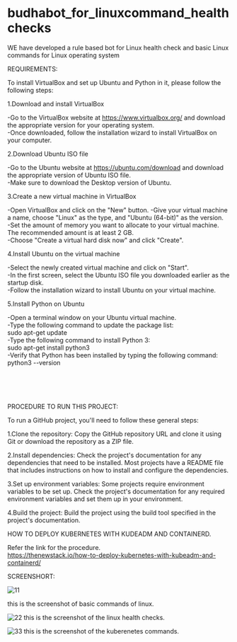 # budhabot_for_linuxcommand_healthchecks
WE have developed a rule based bot for Linux health check and basic Linux commands for Linux operating system<br>


REQUIREMENTS:

To install VirtualBox and set up Ubuntu and Python in it, please follow the following steps:

1.Download and install VirtualBox

-Go to the VirtualBox website at https://www.virtualbox.org/ and download the appropriate version for your operating system.<br>
-Once downloaded, follow the installation wizard to install VirtualBox on your computer.<br>

2.Download Ubuntu ISO file

-Go to the Ubuntu website at https://ubuntu.com/download and download the appropriate version of Ubuntu ISO file.<br>
-Make sure to download the Desktop version of Ubuntu.<br>

3.Create a new virtual machine in VirtualBox

-Open VirtualBox and click on the "New" button.
-Give your virtual machine a name, choose "Linux" as the type, and "Ubuntu (64-bit)" as the version.<br>
-Set the amount of memory you want to allocate to your virtual machine. The recommended amount is at least 2 GB.<br>
-Choose "Create a virtual hard disk now" and click "Create".<br>

4.Install Ubuntu on the virtual machine

-Select the newly created virtual machine and click on "Start".<br>
-In the first screen, select the Ubuntu ISO file you downloaded earlier as the startup disk.<br>
-Follow the installation wizard to install Ubuntu on your virtual machine.<br>

5.Install Python on Ubuntu

-Open a terminal window on your Ubuntu virtual machine.<br>
-Type the following command to update the package list:<br>
        sudo apt-get update<br>
-Type the following command to install Python 3:<br>
        sudo apt-get install python3<br>
-Verify that Python has been installed by typing the following command:<br>
        python3 --version<br>
        <br>
        <br>
        <br>
        <br>
       
        
PROCEDURE TO RUN THIS PROJECT:
 
To run a GitHub project, you'll need to follow these general steps:

1.Clone the repository: Copy the GitHub repository URL and clone it using Git or download the repository as a ZIP file.

2.Install dependencies: Check the project's documentation for any dependencies that need to be installed. Most projects have a README file that includes instructions on how to install and configure the dependencies.

3.Set up environment variables: Some projects require environment variables to be set up. Check the project's documentation for any required environment variables and set them up in your environment.

4.Build the project: Build the project using the build tool specified in the project's documentation.<br>








HOW TO DEPLOY KUBERNETES WITH KUDEADM AND CONTAINERD.

Refer the link for the procedure.<br>
https://thenewstack.io/how-to-deploy-kubernetes-with-kubeadm-and-containerd/


        
        
        
        

SCREENSHORT:

![11](https://github.com/priyaanca/budhabot_for_linuxcommand_healthchecks/assets/86156664/3781a353-88b4-4bcc-ab55-865a0a1d1b32)


this is the screenshot of basic commands of linux.<br>


![22](https://github.com/priyaanca/budhabot_for_linuxcommand_healthchecks/assets/86156664/ae6de01a-1f4e-4112-a9e6-f4a864e279a2)
this is the screenshot of the linux health checks.<br>


![33](https://github.com/priyaanca/budhabot_for_linuxcommand_healthchecks/assets/86156664/eab805df-a978-4521-97ea-bafcdf3b10e7)
this is the screenshot of the kuberenetes commands.<br>



